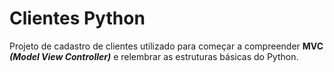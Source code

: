 # Clientes Python
 Projeto de  cadastro de clientes utilizado para começar a compreender **MVC** ***(Model View Controller)*** e relembrar as estruturas básicas do Python.